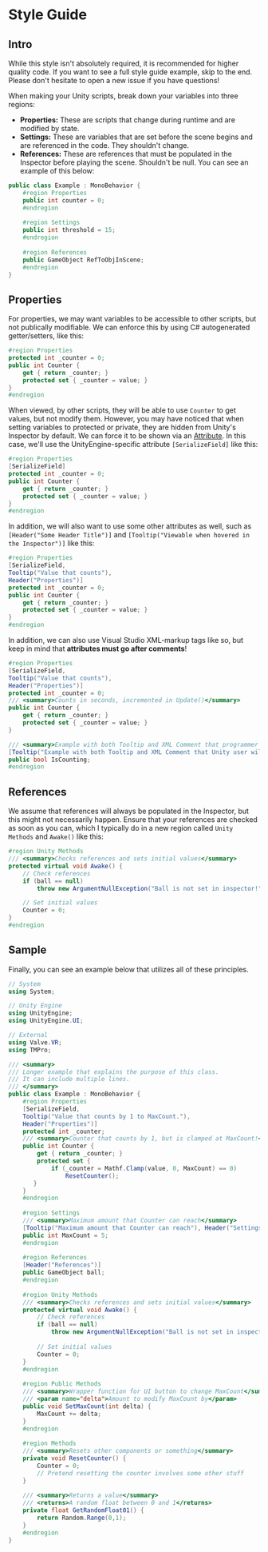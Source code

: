 # Style Guide
## Intro
While this style isn't absolutely required, it is recommended for higher quality code. If you want to see a full style
guide example, skip to the end. Please don't hesitate to open a new issue if you have questions!

When making your Unity scripts, break down your variables into three regions:
- **Properties:** These are scripts that change during runtime and are modified by state.
- **Settings:** These are variables that are set before the scene begins and are referenced in the code. They shouldn't change.
- **References:** These are references that must be populated in the Inspector before playing the scene. Shouldn't be null.
You can see an example of this below:
```csharp
public class Example : MonoBehavior {
    #region Properties
    public int counter = 0;
    #endregion
  
    #region Settings
    public int threshold = 15;
    #endregion
  
    #region References
    public GameObject RefToObjInScene;
    #endregion
}
```

## Properties
For properties, we may want variables to be accessible to other
scripts, but not publically modifiable. We can enforce this by using C# autogenerated getter/setters, like this:
```csharp
#region Properties
protected int _counter = 0;
public int Counter {
    get { return _counter; }
    protected set { _counter = value; }
}
#endregion
```

When viewed, by other scripts, they will be able to use `Counter` to get values, but not modify them. However, you may have
noticed that when setting variables to protected or private, they are hidden from Unity's Inspector by default. We can force
it to be shown via an [Attribute](https://docs.microsoft.com/en-us/dotnet/csharp/programming-guide/concepts/attributes/).
In this case, we'll use the UnityEngine-specific attribute `[SerializeField]` like this:
```csharp
#region Properties
[SerializeField]
protected int _counter = 0;
public int Counter {
    get { return _counter; }
    protected set { _counter = value; }
}
#endregion
```

In addition, we will also want to use some other attributes as well, such as `[Header("Some Header Title")]` and
`[Tooltip("Viewable when hovered in the Inspector")]` like this:
```csharp
#region Properties
[SerializeField,
Tooltip("Value that counts"),
Header("Properties")]
protected int _counter = 0;
public int Counter {
    get { return _counter; }
    protected set { _counter = value; }
}
#endregion
```

In addition, we can also use Visual Studio XML-markup tags like so, but keep in mind that **attributes must go after comments**!
```csharp
#region Properties
[SerializeField,
Tooltip("Value that counts"),
Header("Properties")]
protected int _counter = 0;
/// <summary>Counts in seconds, incremented in Update()</summary>
public int Counter {
    get { return _counter; }
    protected set { _counter = value; }
}

/// <summary>Example with both Tooltip and XML Comment that programmer will see</summary>
[Tooltip("Example with both Tooltip and XML Comment that Unity user will see")]
public bool IsCounting;
#endregion
```

## References
We assume that references will always be populated in the Inspector, but this might not necessarily happen. Ensure that your
references are checked as soon as you can, which I typically do in a new region called ``Unity Methods`` and `Awake()` like this:
```csharp
#region Unity Methods
/// <summary>Checks references and sets initial values</summary>
protected virtual void Awake() {
    // Check references
    if (ball == null)
        throw new ArgumentNullException("Ball is not set in inspector!");

    // Set initial values
    Counter = 0;
}
#endregion
```

## Sample
Finally, you can see an example below that utilizes all of these principles.

```csharp
// System
using System;

// Unity Engine
using UnityEngine;
using UnityEngine.UI;

// External
using Valve.VR;
using TMPro;

/// <summary>
/// Longer example that explains the purpose of this class.
/// It can include multiple lines.
/// </summary>
public class Example : MonoBehavior {
    #region Properties
    [SerializeField,
    Tooltip("Value that counts by 1 to MaxCount."),
    Header("Properties")]
    protected int _counter;
    /// <summary>Counter that counts by 1, but is clamped at MaxCount!</summary>
    public int Counter {
        get { return _counter; }
        protected set {
            if (_counter = Mathf.Clamp(value, 0, MaxCount) == 0)
                ResetCounter();
       }
    }
    #endregion
  
    #region Settings
    /// <summary>Maximum amount that Counter can reach</summary>
    [Tooltip("Maximum amount that Counter can reach"), Header("Settings")]
    public int MaxCount = 5;
    #endregion
  
    #region References
    [Header("References")]
    public GameObject ball;
    #endregion
  
    #region Unity Methods
    /// <summary>Checks references and sets initial values</summary>
    protected virtual void Awake() {
        // Check references
        if (ball == null)
            throw new ArgumentNullException("Ball is not set in inspector!");
    
        // Set initial values
        Counter = 0;
    }
    #endregion
  
    #region Public Methods
    /// <summary>Wrapper function for UI button to change MaxCount</summary>
    /// <param name="delta">Amount to modify MaxCount by</param>
    public void SetMaxCount(int delta) {
        MaxCount += delta;
    }
    #endregion
  
    #region Methods
    /// <summary>Resets other components or something</summary>
    private void ResetCounter() {
        Counter = 0;
        // Pretend resetting the counter involves some other stuff
    }
    
    /// <summary>Returns a value</summary>
    /// <returns>A random float between 0 and 1</returns>
    private float GetRandomFloat01() {
        return Random.Range(0,1);
    }
    #endregion
}
```
